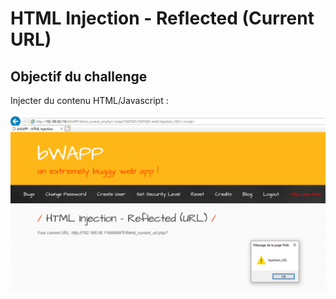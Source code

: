 # HTML Injection - Reflected (Current URL)

## Objectif du challenge

Injecter du contenu HTML/Javascript :&#x20;

![](<../../../../../.gitbook/assets/image (25).png>)
